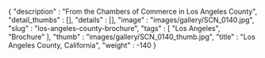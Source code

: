 {
  "description" : "From the Chambers of Commerce in Los Angeles County",
  "detail_thumbs" : [],
  "details" : [],
  "image" : "images/gallery/SCN_0140.jpg",
  "slug" : "los-angeles-county-brochure",
  "tags" : [
              "Los Angeles",
              "Brochure"
            ],
  "thumb" : "images/gallery/SCN_0140_thumb.jpg",
  "title" : "Los Angeles County, California",
  "weight" : -140
}
